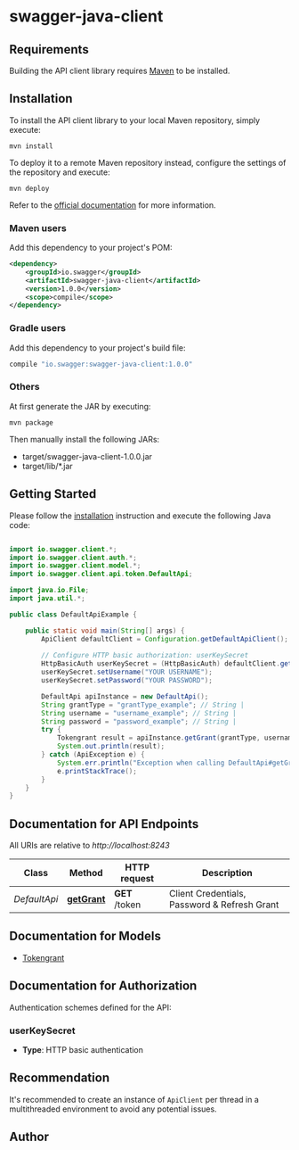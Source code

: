 # swagger-java-client

## Requirements

Building the API client library requires [Maven](https://maven.apache.org/) to be installed.

## Installation

To install the API client library to your local Maven repository, simply execute:

```shell
mvn install
```

To deploy it to a remote Maven repository instead, configure the settings of the repository and execute:

```shell
mvn deploy
```

Refer to the [official documentation](https://maven.apache.org/plugins/maven-deploy-plugin/usage.html) for more information.

### Maven users

Add this dependency to your project's POM:

```xml
<dependency>
    <groupId>io.swagger</groupId>
    <artifactId>swagger-java-client</artifactId>
    <version>1.0.0</version>
    <scope>compile</scope>
</dependency>
```

### Gradle users

Add this dependency to your project's build file:

```groovy
compile "io.swagger:swagger-java-client:1.0.0"
```

### Others

At first generate the JAR by executing:

    mvn package

Then manually install the following JARs:

* target/swagger-java-client-1.0.0.jar
* target/lib/*.jar

## Getting Started

Please follow the [installation](#installation) instruction and execute the following Java code:

```java

import io.swagger.client.*;
import io.swagger.client.auth.*;
import io.swagger.client.model.*;
import io.swagger.client.api.token.DefaultApi;

import java.io.File;
import java.util.*;

public class DefaultApiExample {

    public static void main(String[] args) {
        ApiClient defaultClient = Configuration.getDefaultApiClient();
        
        // Configure HTTP basic authorization: userKeySecret
        HttpBasicAuth userKeySecret = (HttpBasicAuth) defaultClient.getAuthentication("userKeySecret");
        userKeySecret.setUsername("YOUR USERNAME");
        userKeySecret.setPassword("YOUR PASSWORD");

        DefaultApi apiInstance = new DefaultApi();
        String grantType = "grantType_example"; // String | 
        String username = "username_example"; // String | 
        String password = "password_example"; // String | 
        try {
            Tokengrant result = apiInstance.getGrant(grantType, username, password);
            System.out.println(result);
        } catch (ApiException e) {
            System.err.println("Exception when calling DefaultApi#getGrant");
            e.printStackTrace();
        }
    }
}

```

## Documentation for API Endpoints

All URIs are relative to *http://localhost:8243*

Class | Method | HTTP request | Description
------------ | ------------- | ------------- | -------------
*DefaultApi* | [**getGrant**](docs/token/DefaultApi.md#getGrant) | **GET** /token | Client Credentials, Password &amp; Refresh Grant


## Documentation for Models

 - [Tokengrant](docs/token/Tokengrant.md)


## Documentation for Authorization

Authentication schemes defined for the API:
### userKeySecret

- **Type**: HTTP basic authentication


## Recommendation

It's recommended to create an instance of `ApiClient` per thread in a multithreaded environment to avoid any potential issues.

## Author



